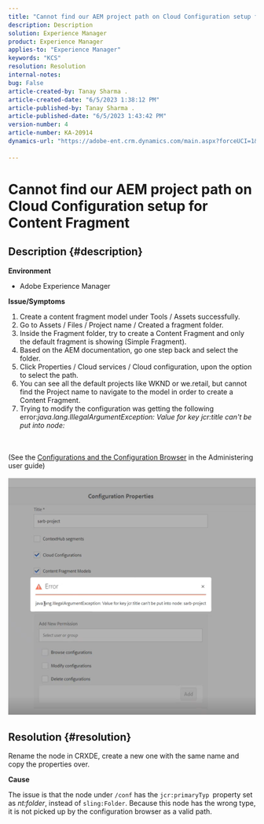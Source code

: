 ```yaml
---
title: "Cannot find our AEM project path on Cloud Configuration setup for Content Fragment"
description: Description
solution: Experience Manager
product: Experience Manager
applies-to: "Experience Manager"
keywords: "KCS"
resolution: Resolution
internal-notes: 
bug: False
article-created-by: Tanay Sharma .
article-created-date: "6/5/2023 1:38:12 PM"
article-published-by: Tanay Sharma .
article-published-date: "6/5/2023 1:43:42 PM"
version-number: 4
article-number: KA-20914
dynamics-url: "https://adobe-ent.crm.dynamics.com/main.aspx?forceUCI=1&pagetype=entityrecord&etn=knowledgearticle&id=01bdb936-a603-ee11-8f6e-6045bd006b4b"

---
```

# Cannot find our AEM project path on Cloud Configuration setup for Content Fragment

## Description {#description}


<b>Environment</b>

- Adobe Experience Manager


<b>Issue/Symptoms</b>

1. Create a content fragment model under Tools / Assets successfully.
2. Go to Assets / Files / Project name / Created a fragment folder.
3. Inside the Fragment folder, try to create a Content Fragment and only the default fragment is showing (Simple Fragment).
4. Based on the AEM documentation, go one step back and select the folder.
5. Click Properties / Cloud services / Cloud configuration, upon the option to select the path.
6. You can see all the default projects like WKND or we.retail, but cannot find the Project name to navigate to the model in order to create a Content Fragment.
7. Trying to modify the configuration was getting the following error:*java.lang.IllegalArgumentException: Value for key jcr:title can't be put into node:*

<br><br>(See the [Configurations and the Configuration Browser](https://experienceleague.adobe.com/docs/experience-manager-65/administering/introduction/configurations.html?lang=en) in the Administering user guide)<br><br>![](assets/___05bdb936-a603-ee11-8f6e-6045bd006b4b___.png)<br>

## Resolution {#resolution}


Rename the node in CRXDE, create a new one with the same name and copy the properties over.

<b>Cause</b>

The issue is that the node under `/conf` has the `jcr:primaryTyp `property set as *nt:folder*, instead of `sling:Folder`.
Because this node has the wrong type, it is not picked up by the configuration browser as a valid path.
